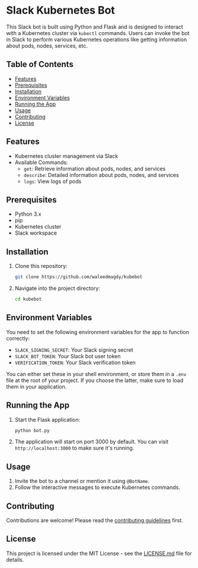 # Slack Kubernetes Bot

This Slack bot is built using Python and Flask and is designed to interact with a Kubernetes cluster via `kubectl` commands. Users can invoke the bot in Slack to perform various Kubernetes operations like getting information about pods, nodes, services, etc.

## Table of Contents

- [Features](#features)
- [Prerequisites](#prerequisites)
- [Installation](#installation)
- [Environment Variables](#environment-variables)
- [Running the App](#running-the-app)
- [Usage](#usage)
- [Contributing](#contributing)
- [License](#license)

## Features

- Kubernetes cluster management via Slack
- Available Commands:
  - `get`: Retrieve information about pods, nodes, and services
  - `describe`: Detailed information about pods, nodes, and services
  - `logs`: View logs of pods

## Prerequisites

- Python 3.x
- pip
- Kubernetes cluster
- Slack workspace

## Installation

1. Clone this repository:
    ```bash
    git clone https://github.com/waleedmagdy/kubebot
    ```
2. Navigate into the project directory:
    ```bash
    cd kubebot
    ```

## Environment Variables

You need to set the following environment variables for the app to function correctly:

- `SLACK_SIGNING_SECRET`: Your Slack signing secret
- `SLACK_BOT_TOKEN`: Your Slack bot user token
- `VERIFICATION_TOKEN`: Your Slack verification token

You can either set these in your shell environment, or store them in a `.env` file at the root of your project. If you choose the latter, make sure to load them in your application.

## Running the App

1. Start the Flask application:
    ```bash
    python bot.py
    ```
2. The application will start on port 3000 by default. You can visit `http://localhost:3000` to make sure it's running.

## Usage

1. Invite the bot to a channel or mention it using `@BotName`.
2. Follow the interactive messages to execute Kubernetes commands.

## Contributing

Contributions are welcome! Please read the [contributing guidelines](CONTRIBUTING.md) first.

## License

This project is licensed under the MIT License - see the [LICENSE.md](LICENSE.md) file for details.
